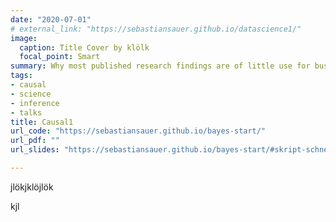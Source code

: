 ```yaml
---
date: "2020-07-01"
# external_link: "https://sebastiansauer.github.io/datascience1/"
image:
  caption: Title Cover by klölk 
  focal_point: Smart
summary: Why most published research findings are of little use for business decisions
tags:
- causal
- science
- inference
- talks
title: Causal1
url_code: "https://sebastiansauer.github.io/bayes-start/"
url_pdf: ""
url_slides: "https://sebastiansauer.github.io/bayes-start/#skript-schnell"

---
```


jlökjklöjlök

kjl




